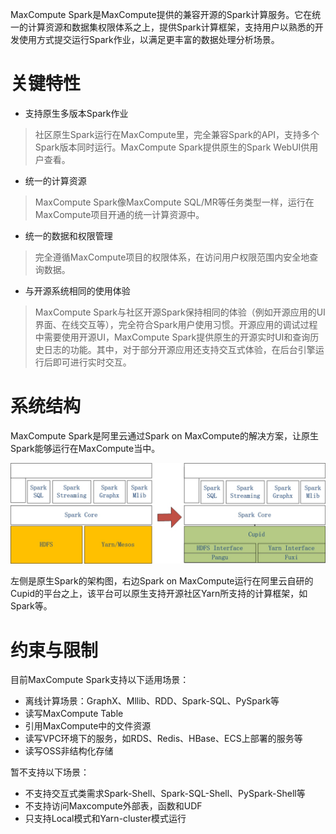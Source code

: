 MaxCompute Spark是MaxCompute提供的兼容开源的Spark计算服务。它在统一的计算资源和数据集权限体系之上，提供Spark计算框架，支持用户以熟悉的开发使用方式提交运行Spark作业，以满足更丰富的数据处理分析场景。

# 关键特性

* 支持原生多版本Spark作业
> 社区原生Spark运行在MaxCompute里，完全兼容Spark的API，支持多个Spark版本同时运行。MaxCompute Spark提供原生的Spark WebUI供用户查看。

* 统一的计算资源
> MaxCompute Spark像MaxCompute SQL/MR等任务类型一样，运行在MaxCompute项目开通的统一计算资源中。

* 统一的数据和权限管理
> 完全遵循MaxCompute项目的权限体系，在访问用户权限范围内安全地查询数据。

* 与开源系统相同的使用体验
> MaxCompute Spark与社区开源Spark保持相同的体验（例如开源应用的UI界面、在线交互等），完全符合Spark用户使用习惯。开源应用的调试过程中需要使用开源UI，MaxCompute Spark提供原生的开源实时UI和查询历史日志的功能。其中，对于部分开源应用还支持交互式体验，在后台引擎运行后即可进行实时交互。

# 系统结构

MaxCompute Spark是阿里云通过Spark on MaxCompute的解决方案，让原生Spark能够运行在MaxCompute当中。

![cupid架构图](resources/cupid_arch.png)

左侧是原生Spark的架构图，右边Spark on MaxCompute运行在阿里云自研的Cupid的平台之上，该平台可以原生支持开源社区Yarn所支持的计算框架，如Spark等。

# 约束与限制

目前MaxCompute Spark支持以下适用场景：

* 离线计算场景：GraphX、Mllib、RDD、Spark-SQL、PySpark等
* 读写MaxCompute Table
* 引用MaxCompute中的文件资源
* 读写VPC环境下的服务，如RDS、Redis、HBase、ECS上部署的服务等
* 读写OSS非结构化存储

暂不支持以下场景：

* 不支持交互式类需求Spark-Shell、Spark-SQL-Shell、PySpark-Shell等
* 不支持访问Maxcompute外部表，函数和UDF
* 只支持Local模式和Yarn-cluster模式运行